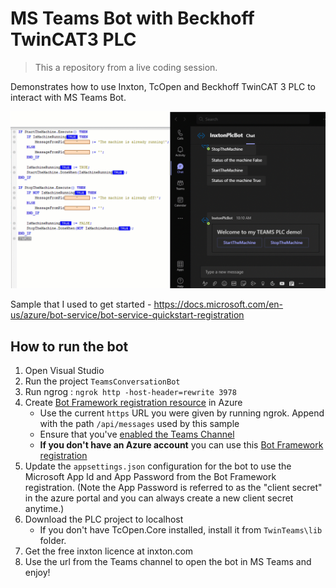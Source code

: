 # MS Teams Bot with Beckhoff TwinCAT3 PLC

> This a repository from a live coding session. 

 Demonstrates how to use Inxton, TcOpen and Beckhoff TwinCAT 3 PLC to interact with MS Teams Bot.

 ![plc ms teams](gif-result-2.gif)

Sample that I used to get started  - https://docs.microsoft.com/en-us/azure/bot-service/bot-service-quickstart-registration

## How to run the bot

1. Open Visual Studio
1. Run the project `TeamsConversationBot` 
1. Run ngrog : `ngrok http -host-header=rewrite 3978`
1. Create [Bot Framework registration resource](https://docs.microsoft.com/en-us/azure/bot-service/bot-service-quickstart-registration) in Azure
    - Use the current `https` URL you were given by running ngrok. Append with the path `/api/messages` used by this sample
    - Ensure that you've [enabled the Teams Channel](https://docs.microsoft.com/en-us/azure/bot-service/channel-connect-teams?view=azure-bot-service-4.0)
    - **If you don't have an Azure account** you can use this [Bot Framework registration](https://docs.microsoft.com/en-us/microsoftteams/platform/bots/how-to/create-a-bot-for-teams#register-your-web-service-with-the-bot-framework)
1. Update the `appsettings.json` configuration for the bot to use the Microsoft App Id and App Password from the Bot Framework registration. (Note the App Password is referred to as the "client secret" in the azure portal and you can always create a new client secret anytime.)
1. Download the PLC project to localhost
    - If you don't have TcOpen.Core installed, install it from `TwinTeams\lib` folder.
1. Get the free inxton licence at inxton.com
1. Use the url from the Teams channel to open the bot in MS Teams and enjoy!